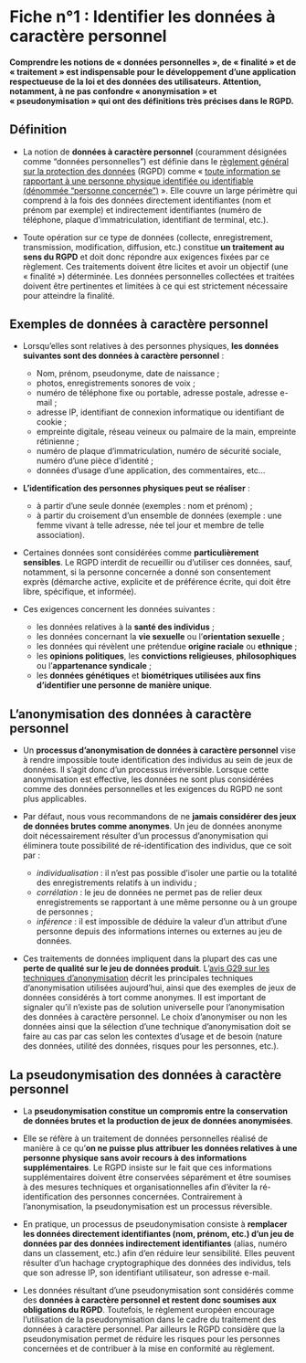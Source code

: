# Fiche n°1 : Identifier les données à caractère personnel

#### Comprendre les notions de « données personnelles », de « finalité » et de « traitement » est indispensable pour le développement d’une application respectueuse de la loi et des données des utilisateurs. Attention, notamment, à ne pas confondre « anonymisation » et « pseudonymisation » qui ont des définitions très précises dans le RGPD.

## Définition
* La notion de **données à caractère personnel** (couramment désignées comme “données personnelles”) est définie dans le [règlement général sur la protection des données](https://www.cnil.fr/fr/comprendre-le-rgpd) (RGPD) comme « [toute information se rapportant à une personne physique identifiée ou identifiable (dénommée “personne concernée”)](https://www.cnil.fr/fr/reglement-europeen-protection-donnees/chapitre1#Article4) ». Elle couvre un large périmètre qui comprend à la fois des données directement identifiantes (nom et prénom par exemple) et indirectement identifiantes (numéro de téléphone, plaque d’immatriculation, identifiant de terminal, etc.).

* Toute opération sur ce type de données (collecte, enregistrement, transmission, modification, diffusion, etc.) constitue **un traitement au sens du RGPD** et doit donc répondre aux exigences fixées par ce règlement. Ces traitements doivent être licites et avoir un objectif (une « finalité ») déterminée. Les données personnelles collectées et traitées doivent être pertinentes et limitées à ce qui est strictement nécessaire pour atteindre la finalité.

## Exemples de données à caractère personnel

* Lorsqu’elles sont relatives à des personnes physiques, **les données suivantes sont des données à caractère personnel** :
    * Nom, prénom, pseudonyme, date de naissance ;
    * photos, enregistrements sonores de voix ;
    * numéro de téléphone fixe ou portable, adresse postale, adresse e-mail ;
    * adresse IP, identifiant de connexion informatique ou identifiant de cookie ;
    * empreinte digitale, réseau veineux ou palmaire de la main, empreinte rétinienne ;
    * numéro de plaque d’immatriculation, numéro de sécurité sociale, numéro d’une pièce d’identité ;
    * données d’usage d’une application, des commentaires, etc…

* **L’identification des personnes physiques peut se réaliser** :
    * à partir d’une seule donnée (exemples : nom et prénom) ;
    * à partir du croisement d’un ensemble de données (exemple : une femme vivant à telle adresse, née tel jour et membre de telle association).

* Certaines données sont considérées comme **particulièrement sensibles**. Le RGPD interdit de recueillir ou d’utiliser ces données, sauf, notamment, si la personne concernée a donné son consentement exprès (démarche active, explicite et de préférence écrite, qui doit être libre, spécifique, et informée).

* Ces exigences concernent les données suivantes :

    * les données relatives à la **santé des individus** ;
    * les données concernant la **vie sexuelle** ou l’**orientation sexuelle** ;
    * les données qui révèlent une prétendue **origine raciale** ou **ethnique** ;
    * les **opinions politiques**, les **convictions religieuses**, **philosophiques** ou l’**appartenance syndicale** ;
    * les **données génétiques** et **biométriques utilisées aux fins d’identifier une personne de manière unique**.

## L’anonymisation des données à caractère personnel

* Un **processus d’anonymisation de données à caractère personnel** vise à rendre impossible toute identification des individus au sein de jeux de données. Il s’agit donc d’un processus irréversible. Lorsque cette anonymisation est effective, les données ne sont plus considérées comme des données personnelles et les exigences du RGPD ne sont plus applicables.

* Par défaut, nous vous recommandons de ne **jamais considérer des jeux de données brutes comme anonymes**. Un jeu de données anonyme doit nécessairement résulter d’un processus d’anonymisation qui éliminera toute possibilité de ré-identification des individus, que ce soit par :

    * _individualisation_ : il n’est pas possible d’isoler une partie ou la totalité des enregistrements relatifs à un individu ;
    * _corrélation_ : le jeu de données ne permet pas de relier deux enregistrements se rapportant à une même personne ou à un groupe de personnes ;
    * _inférence_ : il est impossible de déduire la valeur d’un attribut d’une personne depuis des informations internes ou externes au jeu de données.

* Ces traitements de données impliquent dans la plupart des cas une **perte de qualité sur le jeu de données produit**. L’[avis G29 sur les techniques d’anonymisation](https://www.cnil.fr/fr/le-g29-publie-un-avis-sur-les-techniques-danonymisation) décrit les principales techniques d’anonymisation utilisées aujourd’hui, ainsi que des exemples de jeux de données considérés à tort comme anonymes. Il est important de signaler qu’il n’existe pas de solution universelle pour l’anonymisation des données à caractère personnel. Le choix d’anonymiser ou non les données ainsi que la sélection d’une technique d’anonymisation doit se faire au cas par cas selon les contextes d’usage et de besoin (nature des données, utilité des données, risques pour les personnes, etc.).

## La pseudonymisation des données à caractère personnel

* La **pseudonymisation constitue un compromis entre la conservation de données brutes et la production de jeux de données anonymisées**.

* Elle se réfère à un traitement de données personnelles réalisé de manière à ce qu’**on ne puisse plus attribuer les données relatives à une personne physique sans avoir recours à des informations supplémentaires**. Le RGPD insiste sur le fait que ces informations supplémentaires doivent être conservées séparément et être soumises à des mesures techniques et organisationnelles afin d’éviter la ré-identification des personnes concernées. Contrairement à l’anonymisation, la pseudonymisation est un processus réversible.

* En pratique, un processus de pseudonymisation consiste à **remplacer les données directement identifiantes (nom, prénom, etc.) d’un jeu de données par des données indirectement identifiantes** (alias, numéro dans un classement, etc.) afin d’en réduire leur sensibilité. Elles peuvent résulter d’un hachage cryptographique des données des individus, tels que son adresse IP, son identifiant utilisateur, son adresse e-mail.   

* Les données résultant d’une pseudonymisation sont considérés comme des **données à caractère personnel et restent donc soumises aux obligations du RGPD**. Toutefois, le règlement européen encourage l’utilisation de la pseudonymisation dans le cadre du traitement des données à caractère personnel. Par ailleurs le RGPD considère que la pseudonymisation permet de réduire les risques pour les personnes concernées et de contribuer à la mise en conformité au règlement.  
